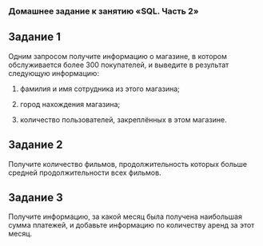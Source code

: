 ### Домашнее задание к занятию «SQL. Часть 2»




## Задание 1

Одним запросом получите информацию о магазине, в котором обслуживается более 300 покупателей, и выведите в результат следующую информацию:

1. фамилия и имя сотрудника из этого магазина;

2. город нахождения магазина;

3. количество пользователей, закреплённых в этом магазине.
   
## Задание 2

Получите количество фильмов, продолжительность которых больше средней продолжительности всех фильмов.

## Задание 3

Получите информацию, за какой месяц была получена наибольшая сумма платежей, и добавьте информацию по количеству аренд за этот месяц.
